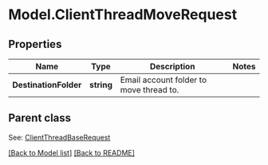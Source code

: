# Model.ClientThreadMoveRequest
## Properties
Name | Type | Description | Notes
------------ | ------------- | ------------- | -------------
**DestinationFolder** | **string** | Email account folder to move thread to.              | 

## Parent class

See: [ClientThreadBaseRequest](ClientThreadBaseRequest.md)

[[Back to Model list]](Models.doc) [[Back to README]](README.md)


